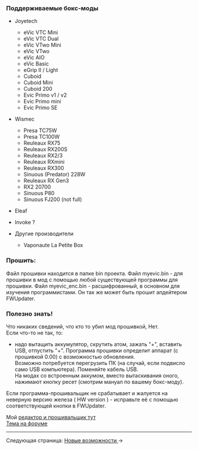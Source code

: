 ### Поддерживаемые бокс-моды

* Joyetech
  * eVic VTC Mini
  * eVic VTC Dual
  * eVic VTwo Mini
  * eVic VTwo
  * eVic AIO
  * eVic Basic
  * eGrip II / Light
  * Cuboid
  * Cuboid Mini
  * Cuboid 200
  * Evic Primo v1 / v2
  * Evic Primo mini
  * Evic Primo SE

* Wismec
  * Presa TC75W
  * Presa TC100W
  * Reuleaux RX75
  * Reuleaux RX200S
  * Reuleaux RX2/3
  * Reuleaux RXmini
  * Reuleaux RX300
  * Sinuous (Predator) 228W
  * Reuleaux RX Gen3
  * RX2 20700
  * Sinuous P80
  * Sinuous FJ200 (not full)

 * Eleaf
  * Invoke ?

* Другие производители
  * Vaponaute La Petite Box
  
### Прошить:

Файл прошивки находится в папке bin проекта.
Файл myevic.bin - для прошивки в мод с помощью любой существующей программы для прошивки.
Файл myevic_enc.bin - расшифрованный, в основном для изучения программистами. Он так же может быть прошит апдейтером FWUpdater.

### Полезно знать!

 Что никаких сведений, что кто то убил мод прошивкой, Нет.  
Если что-то не так, то:  
- надо вытащить аккумулятор, скрутить атом, зажать "+", вставить USB, отпустить "+".
Программа прошивки определит аппарат (с прошивкой 0.00) с возможностью обновления.  
Возможно потребуется перегрузить ПК (на случай, если подвисло само USB компьютера).
Поменяйте кабель USB.  
На модах со встроенным аккумом, вместо вытаскивания оного, нажимают кнопку ресет (смотрим мануал по вашему бокс-моду).

Если программа-прошивальщик не срабатывает и жалуется на неверную версию железа ( HW version ) - исправьте её с помощью соответствующей кнопки в FWUpdater.  

Мой [редактор и прошивальщик тут]( https://www.dropbox.com/s/qbymcwthnahmles/VTCFont.rar?dl=1)  
[Тема на форуме](http://www.ecigtalk.ru/forum/f16/t101158.html)

-----

Следующая страница: [Новые возможности ](behaviourchanges_ru.md)→

